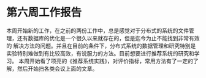 第六周工作报告
============
本周开始新的工作，在之前的两份工作中，总是感觉对于分布式的系统的文件管理，还有数据库的优化是一个很久以来就存在的，但是迄今为止不能找到非常有效的
解决方法的问题。并且在目前的条件下，分布式系统的数据管理和研究特别是实验特别难做到有比较高效，有说服力的方法。目前想要进行推荐系统的研究和学习。
本周开始看了项亮的《推荐系统实践》，对评价指标，常用方法有了一定的了解，然后开始扫各类会议上面的文章。
